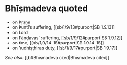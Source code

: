 # Bhīṣmadeva quoted

* on Kṛṣṇa 
* on Kuntī’s suffering, [[sb/1/9/13#purport|SB 1.9.13]]
* on Lord 
* on Pāṇḍavas’ suffering, [[sb/1/9/12#purport|SB 1.9.12]]
* on time, [[sb/1/9/14-15#purport|SB 1.9.14-15]]
* on Yudhiṣṭhira’s duty, [[sb/1/9/17#purport|SB 1.9.17]]

*See also:* [[b#Bhīṣmadeva cited|Bhīṣmadeva cited]]
